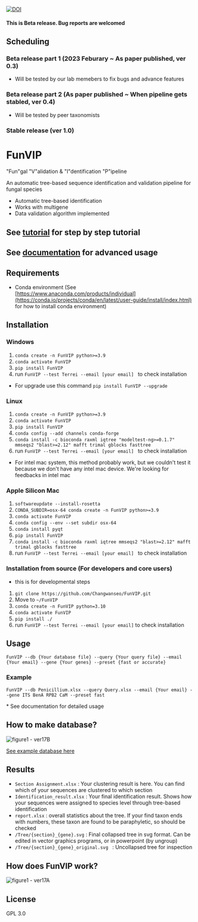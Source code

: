 [![DOI](https://zenodo.org/badge/588465720.svg)](https://zenodo.org/doi/10.5281/zenodo.10714946)

#### This is Beta release. Bug reports are welcomed

## Scheduling
### Beta release part 1 (2023 Feburary ~ As paper published, ver 0.3)
- Will be tested by our lab memebers to fix bugs and advance features

### Beta release part 2 (As paper published ~ When pipeline gets stabled, ver 0.4)
- Will be tested by peer taxonomists

### Stable release (ver 1.0)


# FunVIP
"Fun"gal "V"alidation & "I"dentification "P"ipeline

An automatic tree-based sequence identification and validation pipeline for fungal species

- Automatic tree-based identification
- Works with multigene
- Data validation algorithm implemented


## See [tutorial](https://github.com/Changwanseo/FunVIP/blob/main/tutorial/tutorial.md) for step by step tutorial
## See [documentation](https://github.com/Changwanseo/FunVIP/blob/main/Documentation.md) for advanced usage


## Requirements
- Conda environment (See [https://www.anaconda.com/products/individual](https://conda.io/projects/conda/en/latest/user-guide/install/index.html) for how to install conda environment)

<!--
## Installation with conda (May not work with Linux or Mac)
1. ```conda create -n FunVO{ python=3.10```
2. ```conda activate FunVIP```
3. ```conda install -c cwseo FunVIP```
4. run ```FunVIP --test Terrei --email [your email] ``` to check installation
If this one fails, use next one
-->

## Installation
### Windows
1. ```conda create -n FunVIP python>=3.9```
2. ```conda activate FunVIP```
3. ```pip install FunVIP```
4. run ```FunVIP --test Terrei --email [your email] ``` to check installation

* For upgrade use this command
``` pip install FunVIP --upgrade ```

### Linux
1. ```conda create -n FunVIP python>=3.9```
2. ```conda activate FunVIP```
3. ```pip install FunVIP```
4. ```conda config --add channels conda-forge```
5. ```conda install -c bioconda raxml iqtree "modeltest-ng>=0.1.7" mmseqs2 "blast>=2.12" mafft trimal gblocks fasttree```
6. run ```FunVIP --test Terrei --email [your email] ``` to check installation


* For intel mac system, this method probably work, but we couldn't test it because we don't have any intel mac device. We're looking for feedbacks in intel mac

### Apple Silicon Mac
1. ```softwareupdate --install-rosetta```
2. ```CONDA_SUBDIR=osx-64 conda create -n FunVIP python>=3.9```
3. ```conda activate FunVIP```
4. ```conda config --env --set subdir osx-64```
5. ```conda install pyqt```
6. ```pip install FunVIP```
7. ```conda install -c bioconda raxml iqtree mmseqs2 "blast>=2.12" mafft trimal gblocks fasttree```
8. run ```FunVIP --test Terrei --email [your email] ``` to check installation

### Installation from source (For developers and core users)
* this is for developmental steps
1. ```git clone https://github.com/Changwanseo/FunVIP.git```
2. Move to ```~/FunVIP```
3. ```conda create -n FunVIP python=3.10```
4. ```conda activate FunVIP```
5. ```pip install ./```
6. run ```FunVIP --test Terrei --email [your email]``` to check installation


## Usage
```FunVIP --db {Your database file} --query {Your query file} --email {Your email} --gene {Your genes} --preset {fast or accurate}```

### Example
```FunVIP --db Penicillium.xlsx --query Query.xlsx --email {Your email} --gene ITS BenA RPB2 CaM --preset fast```


\* See documentation for detailed usage



<!--### GUI mode (\*Currently under development)
1. Go to ~/FunID-dev
2. ```streamlit run FunID_GUI.py```
* GUI run is on experimental
* If you want to edit GUI options, edit ```Option_manager.xlsx``` and variables in ```FunID_GUI.py```

### Server mode (\* Currently under development)-->



## How to make database?
![figure1 - ver17B](https://github.com/user-attachments/assets/0043e6f6-7470-4c2b-bc96-b51f41c43ee4)




[See example database here](https://github.com/Changwanseo/FunVIP/blob/main/funvip/test_dataset/penicillium/DB/DB_Penicillium.xlsx)


<!--## 
## What query formats can be used?
#### Query formats can be either 
fasta (```.fa```, ```.fna```, ```.fas```, ```.fasta```, ```.txt```) or
tabular (```.xlsx```, ```.csv```,  ```.parquet```, ```.ftr```) form

- fasta form : Do not use ambiguous accessions in your fasta name. For example, accessions "A1234" and "A123" can be confused in pipeline. Section and genus name of the sequences will be automatically assigned according to your database. So if you want to fix it, use tabular form
- tabular form : your table should include ```ID```, and ```{gene names}``` (highly recommended for multigene analysis)-->

<!--## Tips for method selection
* SEARCH_METHOD : blast is faster for smaller dataset, while mmseqs are faster in huge dataset, but consumes a lot of memory
* ALIGNMENT_METHOD : currently mafft is only available.
* TRIMMING_METHOD : use trimal or gblocks, in your favor. gblocks usally cuts more, but can be differ by advanced option. Use none if you have enough time and resource for calculation
* MODEL_METHOD : model method is currently not working good enough please wait
* TREE_METHOD : fasttree is fastest, but least accurate (However, still a lot accurate than NJ tree). It is treated that iqtree is faster but slightly less accurate than raxml, but iqtree requires at least 1000 bootstrap. So in case of speed, raxml could be a little bit faster when low bootstrap selected-->

## Results
* ```Section Assignment.xlsx``` : Your clustering result is here. You can find which of your sequences are clustered to which section 
* ```Identification_result.xlsx``` : Your final identification result. Shows how your sequences were assigned to species level through tree-based identification
* ```report.xlsx``` : overall statistics about the tree. If your find taxon ends with numbers, these taxon are found to be paraphyletic, so should be checked
* ```/Tree/{section}_{gene}.svg``` : Final collapsed tree in svg format. Can be edited in vector graphics programs, or in powerpoint (by ungroup)
* ```/Tree/{section}_{gene}_original.svg ``` : Uncollapsed tree for inspection

## How does FunVIP work?
![figure1 - ver17A](https://github.com/user-attachments/assets/22a50a62-14e8-41a7-87a0-8f5a1f9c3f62)





## License
GPL 3.0
